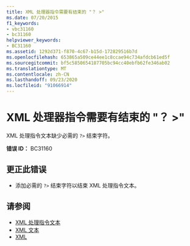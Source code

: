 ```yaml
---
title: XML 处理器指令需要有结束的 "？ >"
ms.date: 07/20/2015
f1_keywords:
- vbc31160
- bc31160
helpviewer_keywords:
- BC31160
ms.assetid: 1292d371-f870-4c67-b15d-172829516b7d
ms.openlocfilehash: 653865a509ce44ee1c8ccae94c734afdcb61ed5f
ms.sourcegitcommit: bf5c5850654187705bc94cc40ebfb62fe346ab02
ms.translationtype: MT
ms.contentlocale: zh-CN
ms.lasthandoff: 09/23/2020
ms.locfileid: "91066914"
---
```

# <a name="expected-closing--for-xml-processor-instruction"></a>XML 处理器指令需要有结束的 "？ >"

XML 处理指令文本缺少必需的 `?>` 结束字符。  
  
 **错误 ID：** BC31160  
  
## <a name="to-correct-this-error"></a>更正此错误  
  
- 添加必需的 `?>` 结束字符以结束 XML 处理指令文本。  
  
## <a name="see-also"></a>请参阅

- [XML 处理指令文本](../language-reference/xml-literals/xml-processing-instruction-literal.md)
- [XML 文本](../language-reference/xml-literals/index.md)
- [XML](../programming-guide/language-features/xml/index.md)
